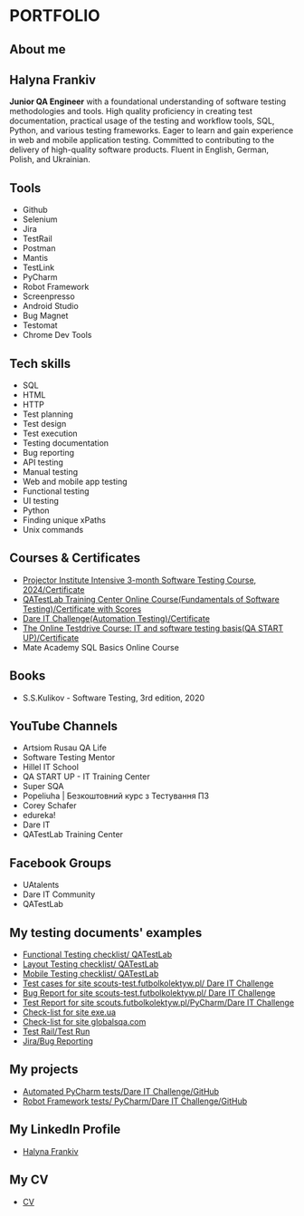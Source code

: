 # **PORTFOLIO**
## **About me**
## **Halyna Frankiv**
**Junior QA Engineer** with a foundational understanding of software testing methodologies and tools. High quality proficiency in creating test documentation, practical usage of the testing and workflow tools, SQL, Python, and various testing frameworks. Eager to learn and gain experience in web and mobile application testing. Committed to contributing to the delivery of high-quality software products. Fluent in English, German, Polish, and Ukrainian.
## **Tools**
- Github
- Selenium 
- Jira
- TestRail
- Postman
- Mantis
- TestLink
- PyCharm
- Robot Framework
- Screenpresso
- Android Studio
- Bug Magnet
- Testomat
- Chrome Dev Tools  

## **Tech skills**
- SQL
- HTML
- HTTP
- Test planning
- Test design
- Test execution
- Testing documentation
- Bug reporting
- API testing
- Manual testing
- Web and mobile app testing
- Functional testing
- UI testing  
- Python
- Finding unique xPaths
- Unix commands
## **Courses & Certificates**
- [Projector Institute Intensive 3-month Software Testing Course, 2024/Certificate](https://drive.google.com/file/d/15TOBwhtGWYJXqo6dPcwQSjYy7u6okCDY/view?usp=sharing)
- [QATestLab Training Center Online Course(Fundamentals of Software Testing)/Certificate with Scores](https://drive.google.com/file/d/11IJx4xG0Su2pflcGFXbVZ33YvLkJk32I/view?usp=sharing)
- [Dare IT Challenge(Automation Testing)/Certificate](https://drive.google.com/file/d/1wMLGn8-lQQglhj35oUEMx9bSmup-mig7/view?usp=sharing)
- [The Online Testdrive Course: IT and software testing basis(QA START UP)/Certificate](https://drive.google.com/file/d/16HThZCqsw1cST7jAZHc0o7yQpyZbTu49/view?usp=sharing)
- Mate Academy SQL Basics Online Course
## **Books**
- S.S.Kulikov - Software Testing, 3rd edition, 2020
## **YouTube Channels**
-  Artsiom Rusau QA Life
-  Software Testing Mentor
-  Hillel IT School
-  QA START UP - IT Training Center
-  Super SQA
-  Popeliuha | Безкоштовний курс з Тестування ПЗ
-  Corey Schafer
-  edureka!
-  Dare IT
-  QATestLab Training Center
## **Facebook Groups**
- UAtalents
- Dare IT Community 
- QATestLab
## **My testing documents' examples**
- [Functional Testing checklist/ QATestLab](https://docs.google.com/spreadsheets/d/1RmpDYf0gEF3ASrQjpArPMr2GvUwKZuJpyz6J1lybXyQ/edit#gid=0)
- [Layout Testing checklist/ QATestLab](https://docs.google.com/spreadsheets/d/196UzB6-wnBBZ_bpdhLmMylVJfg82KDKYa4n_92CGy6E/edit#gid=0)
- [Mobile Testing checklist/ QATestLab](https://docs.google.com/spreadsheets/d/1CEtnmHtYPdZx6zR9DT180y8QuaGmwSUn-z263SJkInE/edit#gid=0)
- [Test cases for site scouts-test.futbolkolektyw.pl/ Dare IT Challenge](https://docs.google.com/spreadsheets/d/1tXPu3XBxTtwBrxALS6lIfQA10YoGvDaVwF07FTyq3pQ/edit?usp=sharing)
- [Bug Report for site scouts-test.futbolkolektyw.pl/ Dare IT Challenge](https://docs.google.com/spreadsheets/d/1r_ftWbF_bNFPXBr3EpuPXgj7Af4LIlHIJ6CcdmSWbuo/edit#gid=0)
- [Test Report for site scouts.futbolkolektyw.pl/PyCharm/Dare IT Challenge](https://docs.google.com/spreadsheets/d/1u13o7_w-FeB1As2Och-Pu-QUEENVcwYixGfWEhe5nAg/edit#gid=0)
- [Check-list for site exe.ua](https://docs.google.com/spreadsheets/d/1dBsMBsq5b-_EyUwhb5tRIfP9ZYH2ZOcFfS5PNZ0dTz4/edit#gid=0)
- [Check-list for site globalsqa.com](https://docs.google.com/spreadsheets/d/1SlUw87Y8Uj5JKhHcMfrXy1kPO20SGCLGWP3M37_V5vM/edit#gid=0)
- [Test Rail/Test Run](http://joxi.ru/J2bpEvDiM03Xer )
- [Jira/Bug Reporting](http://joxi.ru/LmG6QZ5CZwxnKr)
## **My projects**
- [Automated PyCharm tests/Dare IT Challenge/GitHub](https://github.com/gfrankiv/challenge_portfolio_pati)
- [Robot Framework tests/ PyCharm/Dare IT Challenge/GitHub](https://github.com/gfrankiv/halyna_robotframework)
## **My LinkedIn Profile**
- [Halyna Frankiv](https://www.linkedin.com/in/halyna-frankiv-b98047204/)
## **My CV**
- [CV](https://docs.google.com/document/d/1zKGrzvjbhONdLDEDrwTESGg5bHHlLFeCX8rrHrZt9QY/edit?usp=sharing) 
 






